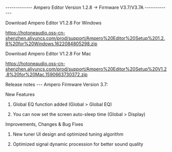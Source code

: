 ------------- Ampero Editor Version 1.2.8 -> Firmware V3.7/V3.7A -------------

Download Ampero Editor V1.2.8 For Windows

https://hotoneaudio.oss-cn-shenzhen.aliyuncs.com/prod/support/Ampero%20Editor%20Setup%201.2.8%20for%20Windows.1622084805298.zip

Download Ampero Editor V1.2.8 For Mac

https://hotoneaudio.oss-cn-shenzhen.aliyuncs.com/prod/support/Ampero%20Editor%20Setup%20V1.2.8%20for%20Mac.1590663730372.zip


Release notes --- Ampero Firmware Version 3.7:

New Features

1. Global EQ function added (Global > Global EQ)

2. You can now set the screen auto-sleep time (Global > Display)

 

Improvements, Changes & Bug Fixes

1. New tuner UI design and optimized tuning algorithm

2. Optimized signal dynamic procession for better sound quality

